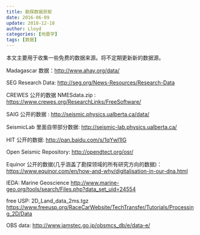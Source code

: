 ```yaml
---
title: 勘探数据获取
date: 2016-06-09
update: 2018-12-18
author: Lloyd
categories: [地震学]
tags: [数据]
---
```


本文主要用于收集一些免费的数据来源。将不定期更新新的数据源。

Madagascar 数据：<http://www.ahay.org/data/>

SEG Research Data: <http://seg.org/News-Resources/Research-Data>

CREWES 公开的数据 NMESdata.zip : <https://www.crewes.org/ResearchLinks/FreeSoftware/>

SAIG 公开的数据 : <http://seismic.physics.ualberta.ca/data/>

SeismicLab 里面自带部分数据: <http://seismic-lab.physics.ualberta.ca/>

HIT 公开的数据: <http://pan.baidu.com/s/1qYwI1IG>

Open Seismic Repository: <http://opendtect.org/osr/>

Equinor 公开的数据(几乎涵盖了勘探领域的所有研究方向的数据)：<https://www.equinor.com/en/how-and-why/digitalisation-in-our-dna.html>

IEDA: Marine Geoscience <http://www.marine-geo.org/tools/search/Files.php?data_set_uid=24554>

free USP: 2D_Land_data_2ms.tgz <https://www.freeusp.org/RaceCarWebsite/TechTransfer/Tutorials/Processing_2D/Data>

OBS data: http://www.jamstec.go.jp/obsmcs_db/e/data-e/


